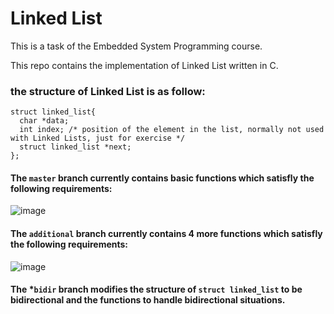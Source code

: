 # Linked List

This is a task of the Embedded System Programming course.

This repo contains the implementation of Linked List written in C.

### the structure of Linked List is as follow:
```
struct linked_list{
  char *data;
  int index; /* position of the element in the list, normally not used with Linked Lists, just for exercise */
  struct linked_list *next;
};
```
#### The `master` branch currently contains basic functions which satisfly the following requirements:
![image](https://user-images.githubusercontent.com/18170028/47956110-47fc0a80-dfa8-11e8-86c3-26c42d74bbf9.png)

#### The `additional` branch currently contains 4 more functions which satisfly the following requirements:
![image](https://user-images.githubusercontent.com/18170028/47956168-16377380-dfa9-11e8-926e-0676546c389b.png)

#### The *`bidir` branch modifies the structure of `struct linked_list` to be bidirectional and the functions to handle bidirectional situations.

